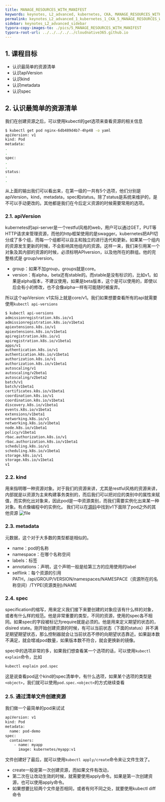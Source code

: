 ```yaml
---
title: MANAGE_RESOURCES_WITH_MANIFEST
keywords: keynotes, L2_advanced, kubernetes, CKA, MANAGE_RESOURCES_WITH_MANIFEST
permalink: keynotes_L2_advanced_1_kubernetes_1_CKA_5_MANAGE_RESOURCES_WITH_MANIFEST.html
sidebar: keynotes_L2_advanced_sidebar
typora-copy-images-to: ./pics/5_MANAGE_RESOURCES_WITH_MANIFEST
typora-root-url: ../../../../../cloudnative365.github.io
---
```


## 1. 课程目标
- 认识最简单的资源清单
- 认识apiVersion
- 认识kind
- 认识metadata
- 认识spec

## 2. 认识最简单的资源清单
我们在创建资源之后，可以使用kubectl的get选项来查看资源的相关信息
``` bash
$ kubectl get pod nginx-6db489d4b7-4hp48 -o yaml
apiVersion: v1
kind: Pod
metadata:
.
.
spec:
.
.
status:
.
.
```
从上面的输出我们可以看出来，在第一级的一共有5个选项，他们分别是apiVersion，kind，metadata，spec和status。除了status是系统来维护的，是不可以手动更改的。其他都是我们在今后定义资源的时候需要常用的选项。

### 2.1. apiVersion
kubernetes的api-server是一个restful风格的web，用户可以通过GET，PUT等HTTP请求来管理资源，而他的http框架使用的是swagger。kubernetes把API切分成了多个组，而每一个组都可以自主和独立的进行迭代和更新。如果某一个组内的资源发生更新的时候，不会影响其他组内的资源。这样一来，我们来引用某一个对象及其内部的资源的时候，必须标明APIversion，以及他所在的群组。他的完整格式是 group/version。
  + group：如果不加group，groups就是core。
  + version：有alpha，beta还有stable的。而stable是没有标识的，比如v1。如果是alpha版本，不建议使用，如果是beta版本，这个是可以使用的，即使以后会有小的修改，也不会像alpha一样有可能随时被废弃。

 所以这个apiVersion: v1实际上就是core/v1。我们如果想要查看所有的api就需要使用`kubectl api-versions`
 ``` bash
 $ kubectl api-versions
admissionregistration.k8s.io/v1
admissionregistration.k8s.io/v1beta1
apiextensions.k8s.io/v1
apiextensions.k8s.io/v1beta1
apiregistration.k8s.io/v1
apiregistration.k8s.io/v1beta1
apps/v1
authentication.k8s.io/v1
authentication.k8s.io/v1beta1
authorization.k8s.io/v1
authorization.k8s.io/v1beta1
autoscaling/v1
autoscaling/v2beta1
autoscaling/v2beta2
batch/v1
batch/v1beta1
certificates.k8s.io/v1beta1
coordination.k8s.io/v1
coordination.k8s.io/v1beta1
discovery.k8s.io/v1beta1
events.k8s.io/v1beta1
extensions/v1beta1
networking.k8s.io/v1
networking.k8s.io/v1beta1
node.k8s.io/v1beta1
policy/v1beta1
rbac.authorization.k8s.io/v1
rbac.authorization.k8s.io/v1beta1
scheduling.k8s.io/v1
scheduling.k8s.io/v1beta1
storage.k8s.io/v1
storage.k8s.io/v1beta1
v1
 ```

### 2.2. kind
用来指明哪一种资源对象。对于我们的资源来讲，尤其是restful风格的资源来讲，内部就是以资源为主来构建事务类别的，而后我们可以把对应的类别中的属性来赋值，而实例化出对象来，因此pod是一中资源类别，而我们需要实例化出来某一种对象。有点像编程中的实例化。
我们可以在[源码](https://github.com/kubernetes/kubernetes/tree/master/pkg/api/v1)中找到v1下面除了pod之外的其他资源
![file](https://graph.baidu.com/resource/222dc50bdcaa3edcf499901588341864.png)

### 2.3. metadata
元数据，这个对于大多数的类型都是相似的。
+ name：pod的名称
+ namespace：在哪个名称空间
+ labels：标签
+ annotations：声明，这个声明一般是给第三方的应用使用的label
+ selflink：每个资源的引用PATH，/api/GROUP/VERSION/namespaces/NAMESPACE（资源所在的名称空间）/TYPE(资源类别)/NAME

### 2.4. spec
specification的缩写，用来定义我们接下来要创建的对象应该有什么样的对象，或者有什么样的规范。他是非常重要的类型，不同的资源，使用的spec各不相同。如果spec的字段被标记为require就是必须的。他是用来定义期望的状态的，disired state。刚开始创建资源的时候，有可以当前状态（下面的status）并不满足期望期望状态，那么控制器就会让当前状态不停的向期望状态靠近。如果副本数不满足，就会增减pod数量，如果版本数不符合，就会更换新的镜像。

spec中的选项非常的多，如果我们想查看某一个选项的话，可以使用`kubectl explain`命令，比如
```bash
kubectl explain pod.spec
```
这是说查看pod这个kind的spec清单中，有什么选项，如果某个选项的类型是`<object>`，我们就可以使用`pod.spec.<object>`的方式继续查看

### 2.5. 通过清单文件创建资源
我们做一个最简单的pod来试试
``` bash
apiVersion: v1
kind: Pod
metadata:
  name: pod-demo
spec:
  containers:
	- name: myapp
	  image: kubernetes/myapp:v1
```
文件创建好了最后，就可以使用`kubectl apply/create`命令来让文件生效了。
+ create一般是第一次创建资源，而如果文件有改动，
+ 第二次在让改动生效的时候，就需要使用apply命令。如果是第一次创建资源，也可以使用apply命令。
+ 如果想要比较两个文件是否相同，或者有何不同之处，就要使用kubectl diff命令
